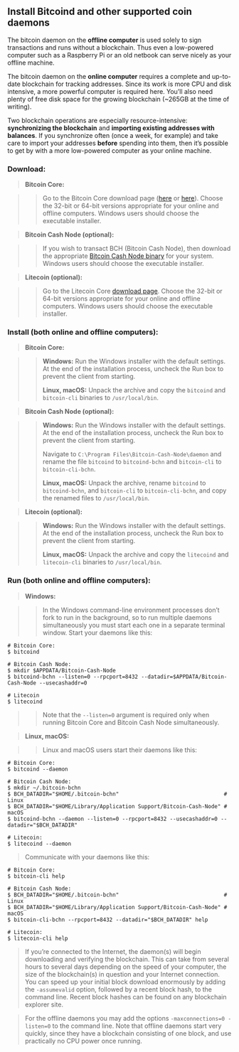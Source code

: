 ## Install Bitcoind and other supported coin daemons

The bitcoin daemon on the **offline computer** is used solely to sign
transactions and runs without a blockchain.  Thus even a low-powered computer
such as a Raspberry Pi or an old netbook can serve nicely as your offline
machine.

The bitcoin daemon on the **online computer** requires a complete and
up-to-date blockchain for tracking addresses.  Since its work is more CPU and
disk intensive, a more powerful computer is required here.  You’ll also need
plenty of free disk space for the growing blockchain (~265GB at the time of
writing).

Two blockchain operations are especially resource-intensive: **synchronizing
the blockchain** and **importing existing addresses with balances**.  If you
synchronize often (once a week, for example) and take care to import your
addresses **before** spending into them, then it’s possible to get by with a
more low-powered computer as your online machine.

### <a id="a_d">Download:</a>

> **Bitcoin Core:**

>> Go to the Bitcoin Core download page ([here][00] or [here][01]).  Choose the
>> 32-bit or 64-bit versions appropriate for your online and offline computers.
>> Windows users should choose the executable installer.

> **Bitcoin Cash Node (optional):**

>> If you wish to transact BCH (Bitcoin Cash Node), then download the
>> appropriate [Bitcoin Cash Node binary][bch] for your system.
>> Windows users should choose the executable installer.

> **Litecoin (optional):**

>> Go to the Litecoin Core [download page][lc].  Choose the 32-bit or 64-bit
>> versions appropriate for your online and offline computers.  Windows users
>> should choose the executable installer.

### <a id="a_i">Install (both online and offline computers):</a>

> **Bitcoin Core:**

>> **Windows:** Run the Windows installer with the default settings.
>> At the end of the installation process, uncheck the Run box to prevent the
>> client from starting.
>>
>> **Linux, macOS:** Unpack the archive and copy the `bitcoind` and
>> `bitcoin-cli` binaries to `/usr/local/bin`.

> **Bitcoin Cash Node (optional):**

>> **Windows:** Run the Windows installer with the default settings.
>> At the end of the installation process, uncheck the Run box to prevent the
>> client from starting.
>>
>> Navigate to `C:\Program Files\Bitcoin-Cash-Node\daemon` and rename the file
>> `bitcoind` to `bitcoind-bchn` and `bitcoin-cli` to `bitcoin-cli-bchn`.
>>
>> **Linux, macOS:** Unpack the archive, rename `bitcoind` to `bitcoind-bchn`,
>> and `bitcoin-cli` to `bitcoin-cli-bchn`, and copy the renamed files to
>> `/usr/local/bin`.

> **Litecoin (optional):**

>> **Windows:** Run the Windows installer with the default settings.
>> At the end of the installation process, uncheck the Run box to prevent the
>> client from starting.
>>
>> **Linux, macOS:** Unpack the archive and copy the `litecoind` and
>> `litecoin-cli` binaries to `/usr/local/bin`.

### <a id="a_r">Run (both online and offline computers):</a>

> **Windows:**

>> In the Windows command-line environment processes don’t fork to run in the
>> background, so to run multiple daemons simultaneously you must start each
>> one in a separate terminal window.  Start your daemons like this:

```text
# Bitcoin Core:
$ bitcoind

# Bitcoin Cash Node:
$ mkdir $APPDATA/Bitcoin-Cash-Node
$ bitcoind-bchn --listen=0 --rpcport=8432 --datadir=$APPDATA/Bitcoin-Cash-Node --usecashaddr=0

# Litecoin
$ litecoind
```

>> Note that the `--listen=0` argument is required only when running Bitcoin
>> Core and Bitcoin Cash Node simultaneously.

> **Linux, macOS:**

>> Linux and macOS users start their daemons like this:

```text
# Bitcoin Core:
$ bitcoind --daemon

# Bitcoin Cash Node:
$ mkdir ~/.bitcoin-bchn
$ BCH_DATADIR="$HOME/.bitcoin-bchn"                                 # Linux
$ BCH_DATADIR="$HOME/Library/Application Support/Bitcoin-Cash-Node" # macOS
$ bitcoind-bchn --daemon --listen=0 --rpcport=8432 --usecashaddr=0 --datadir="$BCH_DATADIR"

# Litecoin:
$ litecoind --daemon
```

> Communicate with your daemons like this:

```text
# Bitcoin Core:
$ bitcoin-cli help

# Bitcoin Cash Node:
$ BCH_DATADIR="$HOME/.bitcoin-bchn"                                 # Linux
$ BCH_DATADIR="$HOME/Library/Application Support/Bitcoin-Cash-Node" # macOS
$ bitcoin-cli-bchn --rpcport=8432 --datadir="$BCH_DATADIR" help

# Litecoin:
$ litecoin-cli help
```

> If you’re connected to the Internet, the daemon(s) will begin downloading and
> verifying the blockchain.  This can take from several hours to several days
> depending on the speed of your computer, the size of the blockchain(s) in
> question and your Internet connection.  You can speed up your initial block
> download enormously by adding the `-assumevalid` option, followed by a recent
> block hash, to the command line.  Recent block hashes can be found on any
> blockchain explorer site.

> For the offline daemons you may add the options `-maxconnections=0 -listen=0`
> to the command line.  Note that offline daemons start very quickly, since they
> have a blockchain consisting of one block, and use practically no CPU power
> once running.

[00]:  https://bitcoin.org/bin/
[01]:  https://bitcoincore.org/bin/
[bd]:  https://bitcoin.org/bin/blockchain/
[lc]:  https://litecoin.org
[bch]: https://bitcoincashnode.org/en/download.html
